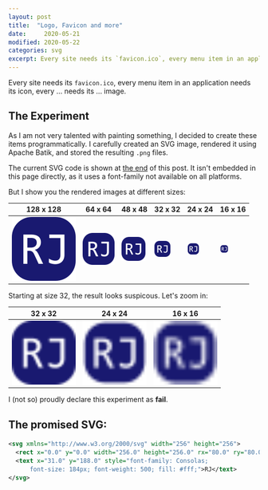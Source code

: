 ```yaml
---
layout: post
title:  "Logo, Favicon and more"
date:     2020-05-21
modified: 2020-05-22
categories: svg
excerpt: Every site needs its `favicon.ico`, every menu item in an application needs its icon, every ... needs its ... image.
---
```


Every site needs its `favicon.ico`, every menu item in an application needs its icon, every ... needs its ... image.

## The Experiment

As I am not very talented with painting something, I decided to create these items programmatically. I carefully created
an SVG image, rendered it using Apache Batik, and stored the resulting `.png` files.

The current SVG code is shown at [the end](#the-promised-svg) of this post. It isn't embedded in this page directly, as it uses a font-family
not available on all platforms.

But I show you the rendered images at different sizes:

| 128 x 128 | 64 x 64 | 48 x 48 | 32 x 32 | 24 x 24 | 16 x 16 |
| --- | --- | --- | --- | --- | --- |
| ![Logo at 128 pixels][logo-128] | ![Logo at 64 pixels][logo-64] | ![Logo at 48 pixels][logo-48] | ![Logo at 32 pixels][logo-32] | ![Logo at 24 pixels][logo-24] | ![Logo at 16 pixels][logo-16] |

Starting at size 32, the result looks suspicous. Let's zoom in:

| 32 x 32 | 24 x 24 | 16 x 16 |
| --- | --- | --- |
| <img alt="Zoomed-in 32px logo" src="/assets/screwed-logo/logo@32.png" width="128" /> | <img alt="Zoomed-in 24px logo" src="/assets/screwed-logo/logo@24.png" width="128" /> | <img alt="Zoomed-in 16px logo" src="/assets/screwed-logo/logo@16.png" width="128" /> |

I (not so) proudly declare this experiment as **fail**.

## The promised SVG:

```xml
<svg xmlns="http://www.w3.org/2000/svg" width="256" height="256">
  <rect x="0.0" y="0.0" width="256.0" height="256.0" rx="80.0" ry="80.0" fill="#191970"/>
  <text x="31.0" y="188.0" style="font-family: Consolas;
      font-size: 184px; font-weight: 500; fill: #fff;">RJ</text>
</svg>
```

[logo-128]: /assets/screwed-logo/logo@128.png
[logo-64]: /assets/screwed-logo/logo@64.png
[logo-48]: /assets/screwed-logo/logo@48.png
[logo-32]: /assets/screwed-logo/logo@32.png
[logo-24]: /assets/screwed-logo/logo@24.png
[logo-16]: /assets/screwed-logo/logo@16.png

